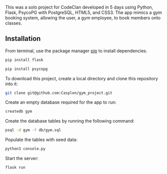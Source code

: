 This was a solo project for CodeClan developed in 5 days using Python, Flask, PsycoPG with PostgreSQL, HTML5, and CSS3. The app mimics a gym booking system, allowing the user, a gym employee, to book members onto classes.

## Installation

From terminal, use the package manager [pip](https://pip.pypa.io/en/stable/) to install dependencies.

```bash
pip install flask
```
```bash
pip install psycopg
```
To download this project, create a local directory and clone this repository into it:

```bash
git clone git@github.com:Casplen/gym_project.git
```
Create an empty database required for the app to run:

```bash
createdb gym
```
Create the database tables by running the following command:
```bash
psql -d gym -f db/gym.sql
```
Populate the tables with seed data:
```bash
python3 console.py
```
Start the server:
```bash
flask run
